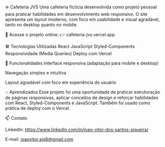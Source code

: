 ☕ Cafeteria JVS
Uma cafeteria fictícia desenvolvida como projeto pessoal para praticar habilidades em desenvolvimento web responsivo. O site apresenta um layout moderno, com foco em usabilidade e visual agradável, tanto no desktop quanto no mobile.

🔗 Acesse o projeto online:
👉 cafeteria-jvs.vercel.app

🛠️ Tecnologias Utilizadas
React
JavaScript
Styled-Components
Responsividade (Media Queries)
Deploy com Vercel

🎯 Funcionalidades
Interface responsiva (adaptação para mobile e desktop)

Navegação simples e intuitiva

Layout agradável com foco em experiência do usuário

💡 Aprendizados
Esse projeto foi uma oportunidade de praticar estruturação de páginas responsivas, aplicar conceitos de design e reforçar habilidades com React, Styled-Components e JavaScript. Também foi usado como prática de deploy com o Vercel.

📫 Contato

LinkedIn: https://www.linkedin.com/in/joao-vitor-dos-santos-siqueira/

E-mail: joaovitor.siq8@gmail.com


